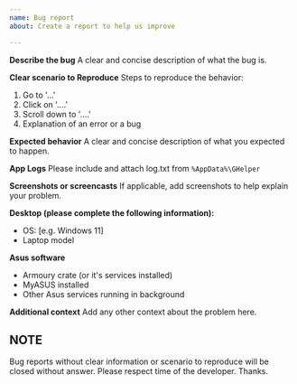 ```yaml
---
name: Bug report
about: Create a report to help us improve

---
```


**Describe the bug**
A clear and concise description of what the bug is.

**Clear scenario to Reproduce**
Steps to reproduce the behavior:
1. Go to '...'
2. Click on '....'
3. Scroll down to '....'
4. Explanation of an error or a bug

**Expected behavior**
A clear and concise description of what you expected to happen.

**App Logs**
Please include and attach log.txt from ``%AppData%\GHelper``

**Screenshots or screencasts**
If applicable, add screenshots to help explain your problem.

**Desktop (please complete the following information):**
 - OS: [e.g. Windows 11]
 - Laptop model

**Asus software**
- Armoury crate (or it's services installed)
- MyASUS installed
- Other Asus services running in background

**Additional context**
Add any other context about the problem here.

## NOTE
Bug reports without clear information or scenario to reproduce will be closed without answer. 
Please respect time of the developer. Thanks.
